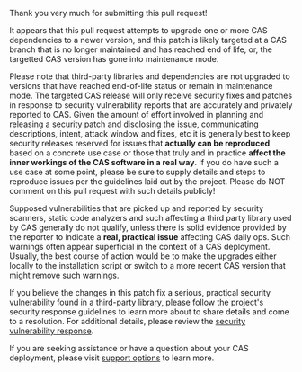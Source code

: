 Thank you very much for submitting this pull request! 

It appears that this pull request attempts to upgrade one or more CAS dependencies to a newer version, and this patch is likely targeted at a CAS branch that is no longer maintained and has reached end of life, or, the targetted CAS version has gone into maintenance mode. 

Please note that third-party libraries and dependencies are not upgraded to versions that have reached end-of-life status or remain in maintenance mode. The targeted CAS release will only receive security fixes and patches in response to security vulnerability reports that are accurately and privately reported to CAS. Given the amount of effort involved in planning and releasing a security patch and disclosing the issue, communicating descriptions, intent, attack window and fixes, etc it is generally best to keep security releases reserved for issues that **actually can be reproduced** based on a concrete use case or those that truly and in practice **affect the inner workings of the CAS software in a real way**. If you do have such a use case at some point, please be sure to supply details and steps to reproduce issues per the guidelines laid out by the project. Please do NOT comment on this pull request with such details publicly!

Supposed vulnerabilities that are picked up and reported by security scanners, static code analyzers and such affecting a third party library used by CAS generally do not qualify, unless there is solid evidence provided by the reporter to indicate a **real, practical issue** affecting CAS daily ops. Such warnings often appear superficial in the context of a CAS deployment. Usually, the best course of action would be to make the upgrades either locally to the installation script or switch to a more recent CAS version that might remove such warnings.
                 
If you believe the changes in this patch fix a serious, practical security vulnerability found in a third-party library, please follow the project's security response guidelines to learn more about to share details and come to a resolution. For additional details, please review the [security vulnerability response](https://apereo.github.io/cas/developer/Sec-Vuln-Response.html).

If you are seeking assistance or have a question about your CAS deployment, please visit [support options](https://apereo.github.io/cas/Support.html) to learn more.
